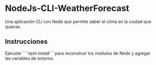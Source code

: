 # NodeJs-CLI-WeatherForecast
Una aplicación CLI con Node que permite saber el clima en la ciudad que quieras.

## Instrucciones

Ejecutar ````npm install``` para reconstruir los módulos de Node y agregar las variables de entorno.
